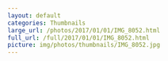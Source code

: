 ```yaml
---
layout: default
categories: Thumbnails
large_url: /photos/2017/01/01/IMG_8052.html
full_url: /full/2017/01/01/IMG_8052.html
picture: img/photos/thumbnails/IMG_8052.jpg
---
```

